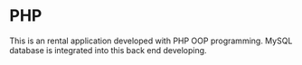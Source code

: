 # PHP
This is an rental application developed with PHP OOP programming. MySQL database is integrated into this back end developing.
